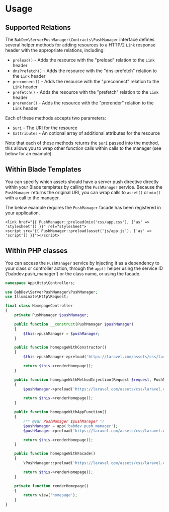 # Usage

## Supported Relations

The `BabDev\ServerPushManager\Contracts\PushManager` interface defines several helper methods for adding resources to a HTTP/2 `Link` response header with the appropriate relations, including:

- `preload()` - Adds the resource with the "preload" relation to the `Link` header
- `dnsPrefetch()` - Adds the resource with the "dns-prefetch" relation to the `Link` header
- `preconnect()` - Adds the resource with the "preconnect" relation to the `Link` header
- `prefetch()` - Adds the resource with the "prefetch" relation to the `Link` header
- `prerender()` - Adds the resource with the "prerender" relation to the `Link` header

Each of these methods accepts two parameters:

- `$uri` - The URI for the resource
- `$attributes` - An optional array of additional attributes for the resource

Note that each of these methods returns the `$uri` passed into the method, this allows you to wrap other function calls within calls to the manager (see below for an example).

## Within Blade Templates

You can specify which assets should have a server push directive directly within your Blade templates by calling the `PushManager` service. Because the `PushManager` returns the original URI, you can wrap calls to `asset()` or `mix()` with a call to the manager.

<div class="docs-note">The below example requires the <code>PushManager</code> facade has been registered in your application.</div>

```blade
<link href="{{ PushManager::preload(mix('css/app.css'), ['as' => 'stylesheet']) }}" rel="stylesheet">
<script src="{{ PushManager::preload(asset('js/app.js'), ['as' => 'script']) }}"></script>
```

## Within PHP classes

You can access the `PushManager` service by injecting it as a dependency to your class or controller action, through the `app()` helper using the service ID ('babdev.push_manager') or the class name, or using the facade.

```php
namespace App\Http\Controllers;

use BabDev\ServerPushManager\PushManager;
use Illuminate\Http\Request;

final class HomepageController
{
    private PushManager $pushManager;

    public function __construct(PushManager $pushManager)
    {
        $this->pushManager = $pushManager;
    }

    public function homepageWithConstructor()
    {
        $this->pushManager->preload('https://laravel.com/assets/css/laravel.css', ['as' => 'stylesheet']);

        return $this->renderHomepage();
    }

    public function homepageWithMethodInjection(Request $request, PushManager $pushManager)
    {
        $pushManager->preload('https://laravel.com/assets/css/laravel.css', ['as' => 'stylesheet']);

        return $this->renderHomepage();
    }

    public function homepageWithAppFunction()
    {
        /** @var PushManager $pushManager */
        $pushManager = app('babdev.push_manager');
        $pushManager->preload('https://laravel.com/assets/css/laravel.css', ['as' => 'stylesheet']);

        return $this->renderHomepage();
    }

    public function homepageWithFacade()
    {
        \PushManager::preload('https://laravel.com/assets/css/laravel.css', ['as' => 'stylesheet']);

        return $this->renderHomepage();
    }

    private function renderHomepage()
    {
        return view('homepage');
    }
}
```

